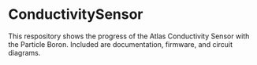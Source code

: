 # ConductivitySensor
This respository shows the progress of the Atlas Conductivity Sensor with the Particle Boron. Included are documentation, firmware, and circuit diagrams. 
